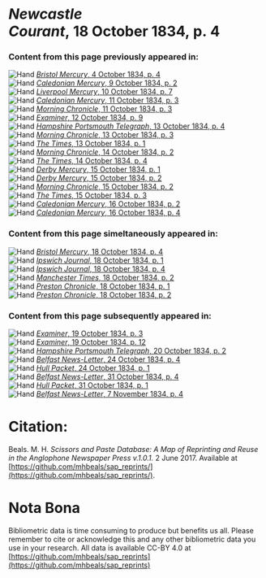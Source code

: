 # *Newcastle Courant*, 18 October 1834, p. 4  
  
### Content from this page previously appeared in:  
![Hand](http://scissorsandpaste.net/wp-content/uploads/2017/06/smallhandpointer.png) [*Bristol Mercury*, 4 October 1834, p. 4](https://mhbeals.github.io/sap_html/Bristol-Mercury/Bristol-Mercury-4-October-1834-p-4)  
![Hand](http://scissorsandpaste.net/wp-content/uploads/2017/06/smallhandpointer.png) [*Caledonian Mercury*, 9 October 1834, p. 2](https://mhbeals.github.io/sap_html/Caledonian-Mercury/Caledonian-Mercury-9-October-1834-p-2)  
![Hand](http://scissorsandpaste.net/wp-content/uploads/2017/06/smallhandpointer.png) [*Liverpool Mercury*, 10 October 1834, p. 7](https://mhbeals.github.io/sap_html/Liverpool-Mercury/Liverpool-Mercury-10-October-1834-p-7)  
![Hand](http://scissorsandpaste.net/wp-content/uploads/2017/06/smallhandpointer.png) [*Caledonian Mercury*, 11 October 1834, p. 3](https://mhbeals.github.io/sap_html/Caledonian-Mercury/Caledonian-Mercury-11-October-1834-p-3)  
![Hand](http://scissorsandpaste.net/wp-content/uploads/2017/06/smallhandpointer.png) [*Morning Chronicle*, 11 October 1834, p. 3](https://mhbeals.github.io/sap_html/Morning-Chronicle/Morning-Chronicle-11-October-1834-p-3)  
![Hand](http://scissorsandpaste.net/wp-content/uploads/2017/06/smallhandpointer.png) [*Examiner*, 12 October 1834, p. 9](https://mhbeals.github.io/sap_html/Examiner/Examiner-12-October-1834-p-9)  
![Hand](http://scissorsandpaste.net/wp-content/uploads/2017/06/smallhandpointer.png) [*Hampshire Portsmouth Telegraph*, 13 October 1834, p. 4](https://mhbeals.github.io/sap_html/Hampshire-Portsmouth-Telegraph/Hampshire-Portsmouth-Telegraph-13-October-1834-p-4)  
![Hand](http://scissorsandpaste.net/wp-content/uploads/2017/06/smallhandpointer.png) [*Morning Chronicle*, 13 October 1834, p. 3](https://mhbeals.github.io/sap_html/Morning-Chronicle/Morning-Chronicle-13-October-1834-p-3)  
![Hand](http://scissorsandpaste.net/wp-content/uploads/2017/06/smallhandpointer.png) [*The Times*, 13 October 1834, p. 1](https://mhbeals.github.io/sap_html/The-Times/The-Times-13-October-1834-p-1)  
![Hand](http://scissorsandpaste.net/wp-content/uploads/2017/06/smallhandpointer.png) [*Morning Chronicle*, 14 October 1834, p. 2](https://mhbeals.github.io/sap_html/Morning-Chronicle/Morning-Chronicle-14-October-1834-p-2)  
![Hand](http://scissorsandpaste.net/wp-content/uploads/2017/06/smallhandpointer.png) [*The Times*, 14 October 1834, p. 4](https://mhbeals.github.io/sap_html/The-Times/The-Times-14-October-1834-p-4)  
![Hand](http://scissorsandpaste.net/wp-content/uploads/2017/06/smallhandpointer.png) [*Derby Mercury*, 15 October 1834, p. 1](https://mhbeals.github.io/sap_html/Derby-Mercury/Derby-Mercury-15-October-1834-p-1)  
![Hand](http://scissorsandpaste.net/wp-content/uploads/2017/06/smallhandpointer.png) [*Derby Mercury*, 15 October 1834, p. 2](https://mhbeals.github.io/sap_html/Derby-Mercury/Derby-Mercury-15-October-1834-p-2)  
![Hand](http://scissorsandpaste.net/wp-content/uploads/2017/06/smallhandpointer.png) [*Morning Chronicle*, 15 October 1834, p. 2](https://mhbeals.github.io/sap_html/Morning-Chronicle/Morning-Chronicle-15-October-1834-p-2)  
![Hand](http://scissorsandpaste.net/wp-content/uploads/2017/06/smallhandpointer.png) [*The Times*, 15 October 1834, p. 3](https://mhbeals.github.io/sap_html/The-Times/The-Times-15-October-1834-p-3)  
![Hand](http://scissorsandpaste.net/wp-content/uploads/2017/06/smallhandpointer.png) [*Caledonian Mercury*, 16 October 1834, p. 2](https://mhbeals.github.io/sap_html/Caledonian-Mercury/Caledonian-Mercury-16-October-1834-p-2)  
![Hand](http://scissorsandpaste.net/wp-content/uploads/2017/06/smallhandpointer.png) [*Caledonian Mercury*, 16 October 1834, p. 4](https://mhbeals.github.io/sap_html/Caledonian-Mercury/Caledonian-Mercury-16-October-1834-p-4)  
  
### Content from this page simeltaneously appeared in:  
![Hand](http://scissorsandpaste.net/wp-content/uploads/2017/06/smallhandpointer.png) [*Bristol Mercury*, 18 October 1834, p. 4](https://mhbeals.github.io/sap_html/Bristol-Mercury/Bristol-Mercury-18-October-1834-p-4)  
![Hand](http://scissorsandpaste.net/wp-content/uploads/2017/06/smallhandpointer.png) [*Ipswich Journal*, 18 October 1834, p. 1](https://mhbeals.github.io/sap_html/Ipswich-Journal/Ipswich-Journal-18-October-1834-p-1)  
![Hand](http://scissorsandpaste.net/wp-content/uploads/2017/06/smallhandpointer.png) [*Ipswich Journal*, 18 October 1834, p. 4](https://mhbeals.github.io/sap_html/Ipswich-Journal/Ipswich-Journal-18-October-1834-p-4)  
![Hand](http://scissorsandpaste.net/wp-content/uploads/2017/06/smallhandpointer.png) [*Manchester Times*, 18 October 1834, p. 2](https://mhbeals.github.io/sap_html/Manchester-Times/Manchester-Times-18-October-1834-p-2)  
![Hand](http://scissorsandpaste.net/wp-content/uploads/2017/06/smallhandpointer.png) [*Preston Chronicle*, 18 October 1834, p. 1](https://mhbeals.github.io/sap_html/Preston-Chronicle/Preston-Chronicle-18-October-1834-p-1)  
![Hand](http://scissorsandpaste.net/wp-content/uploads/2017/06/smallhandpointer.png) [*Preston Chronicle*, 18 October 1834, p. 2](https://mhbeals.github.io/sap_html/Preston-Chronicle/Preston-Chronicle-18-October-1834-p-2)  
  
### Content from this page subsequently appeared in:  
![Hand](http://scissorsandpaste.net/wp-content/uploads/2017/06/smallhandpointer.png) [*Examiner*, 19 October 1834, p. 3](https://mhbeals.github.io/sap_html/Examiner/Examiner-19-October-1834-p-3)  
![Hand](http://scissorsandpaste.net/wp-content/uploads/2017/06/smallhandpointer.png) [*Examiner*, 19 October 1834, p. 12](https://mhbeals.github.io/sap_html/Examiner/Examiner-19-October-1834-p-12)  
![Hand](http://scissorsandpaste.net/wp-content/uploads/2017/06/smallhandpointer.png) [*Hampshire Portsmouth Telegraph*, 20 October 1834, p. 2](https://mhbeals.github.io/sap_html/Hampshire-Portsmouth-Telegraph/Hampshire-Portsmouth-Telegraph-20-October-1834-p-2)  
![Hand](http://scissorsandpaste.net/wp-content/uploads/2017/06/smallhandpointer.png) [*Belfast News-Letter*, 24 October 1834, p. 4](https://mhbeals.github.io/sap_html/Belfast-News-Letter/Belfast-News-Letter-24-October-1834-p-4)  
![Hand](http://scissorsandpaste.net/wp-content/uploads/2017/06/smallhandpointer.png) [*Hull Packet*, 24 October 1834, p. 1](https://mhbeals.github.io/sap_html/Hull-Packet/Hull-Packet-24-October-1834-p-1)  
![Hand](http://scissorsandpaste.net/wp-content/uploads/2017/06/smallhandpointer.png) [*Belfast News-Letter*, 31 October 1834, p. 4](https://mhbeals.github.io/sap_html/Belfast-News-Letter/Belfast-News-Letter-31-October-1834-p-4)  
![Hand](http://scissorsandpaste.net/wp-content/uploads/2017/06/smallhandpointer.png) [*Hull Packet*, 31 October 1834, p. 1](https://mhbeals.github.io/sap_html/Hull-Packet/Hull-Packet-31-October-1834-p-1)  
![Hand](http://scissorsandpaste.net/wp-content/uploads/2017/06/smallhandpointer.png) [*Belfast News-Letter*, 7 November 1834, p. 4](https://mhbeals.github.io/sap_html/Belfast-News-Letter/Belfast-News-Letter-7-November-1834-p-4)  


# Citation: 

Beals. M. H. *Scissors and Paste Database: A Map of Reprinting and Reuse in the Anglophone Newspaper Press v.1.0.1.* 2 June 2017. Available at [https://github.com/mhbeals/sap_reprints/](https://github.com/mhbeals/sap_reprints/). 

# Nota Bona

Bibliometric data is time consuming to produce but benefits us all. Please remember to cite or acknowledge this and any other bibliometric data you use in your research. All data is available CC-BY 4.0 at [https://github.com/mhbeals/sap_reprints](https://github.com/mhbeals/sap_reprints)